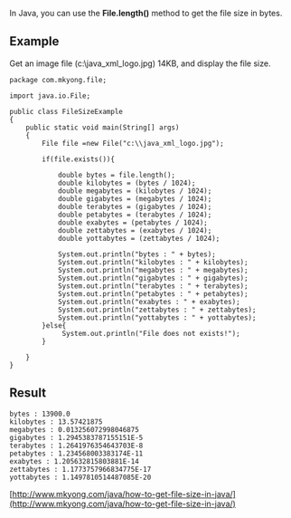 In Java, you can use the **File.length()** method to get the file size in bytes.

## Example

Get an image file (c:\\java_xml_logo.jpg) 14KB, and display the file size.

    package com.mkyong.file;

    import java.io.File;

    public class FileSizeExample
    {
        public static void main(String[] args)
        {
    		File file =new File("c:\\java_xml_logo.jpg");

    		if(file.exists()){

    			double bytes = file.length();
    			double kilobytes = (bytes / 1024);
    			double megabytes = (kilobytes / 1024);
    			double gigabytes = (megabytes / 1024);
    			double terabytes = (gigabytes / 1024);
    			double petabytes = (terabytes / 1024);
    			double exabytes = (petabytes / 1024);
    			double zettabytes = (exabytes / 1024);
    			double yottabytes = (zettabytes / 1024);

    			System.out.println("bytes : " + bytes);
    			System.out.println("kilobytes : " + kilobytes);
    			System.out.println("megabytes : " + megabytes);
    			System.out.println("gigabytes : " + gigabytes);
    			System.out.println("terabytes : " + terabytes);
    			System.out.println("petabytes : " + petabytes);
    			System.out.println("exabytes : " + exabytes);
    			System.out.println("zettabytes : " + zettabytes);
    			System.out.println("yottabytes : " + yottabytes);
    		}else{
    			 System.out.println("File does not exists!");
    		}

        }
    }

## Result

    bytes : 13900.0
    kilobytes : 13.57421875
    megabytes : 0.013256072998046875
    gigabytes : 1.2945383787155151E-5
    terabytes : 1.2641976354643703E-8
    petabytes : 1.234568003383174E-11
    exabytes : 1.205632815803881E-14
    zettabytes : 1.1773757966834775E-17
    yottabytes : 1.1497810514487085E-20

[http://www.mkyong.com/java/how-to-get-file-size-in-java/](http://www.mkyong.com/java/how-to-get-file-size-in-java/)
